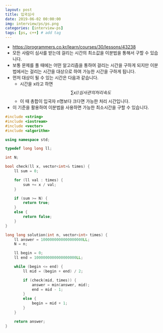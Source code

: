 ```yaml
---
layout: post
title: 입국심사
date: 2019-06-02 00:00:00
img: interview/ps/ps.png
categories: [interview-ps] 
tags: [ps, c++] # add tag
---
```


- https://programmers.co.kr/learn/courses/30/lessons/43238
- 모든 사람이 심사를 받는데 걸리는 시간의 최소값을 이분법을 통해서 구할 수 있습니다.
- 보통 문제를 풀 때에는 어떤 알고리즘을 통하여 걸리는 시간을 구하게 되지만 이분법에서는 걸리는 시간을 대상으로 하여 가능한 시간을 구하게 됩니다.
- 먼저 대상이 될 수 있는 시간은 다음과 같습니다.
    - 시간을 x라고 하면 $$ \sum x // 심사관의 처리속도 $$
    - 이 때 총합이 입국자 n명보다 크다면 가능한 처리 시간입니다.
- 이 기준을 활용하여 이분법을 사용하면 가능한 최소시간을 구할 수 있습니다.


```cpp
#include <string>
#include <iostream>
#include <vector>
#include <algorithm>

using namespace std;

typedef long long ll;

int N;

bool check(ll x, vector<int>& times) {
	ll sum = 0;

	for (ll val : times) {
		sum += x / val;
	}

	if (sum >= N) {
		return true;
	}
	else {
		return false;
	}
}

long long solution(int n, vector<int> times) {
	ll answer = 1000000000000000000LL;
	N = n;

	ll begin = 0;
	ll end = 1000000000000000000LL;

	while (begin <= end) {
		ll mid = (begin + end) / 2;

		if (check(mid, times)) {
			answer = min(answer, mid);
			end = mid - 1;
		}
		else {
			begin = mid + 1;
		}
	}

    return answer;
}

```